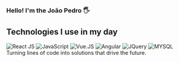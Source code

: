 ### Hello! I'm the João Pedro 🖐



## Technologies I use in my day
<div style="display: inline-block">
    <img alt="React JS" src="https://img.shields.io/badge/React-20232A?style=for-the-badge&logo=react&logoColor=61DAFB">
    <img alt="JavaScript" src="https://img.shields.io/badge/JavaScript-323330?style=for-the-badge&logo=javascript&logoColor=F7DF1">
    <img alt="Vue.JS" src="https://img.shields.io/badge/Vue.js-35495E?style=for-the-badge&logo=vue.js&logoColor=4FC08D">
    <img alt="Angular" src="https://img.shields.io/badge/Angular-DD0031?style=for-the-badge&logo=angular&logoColor=white">
    <img alt="JQuery" src="https://img.shields.io/badge/jQuery-0769AD?style=for-the-badge&logo=jquery&logoColor=white">
    <img alt="MYSQL" src="https://img.shields.io/badge/MySQL-00000F?style=for-the-badge&logo=mysql&logoColor=white">
</div>
<br>
Turning lines of code into solutions that drive the future.
